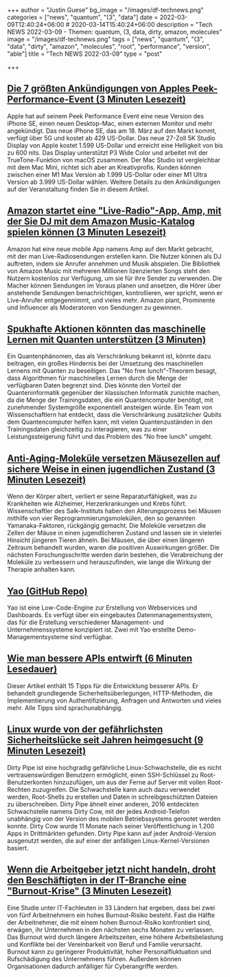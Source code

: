 +++
author = "Justin Guese"
bg_image = "/images/df-technews.png"
categories = ["news", "quantum", "(3", "data"]
date = 2022-03-09T12:40:24+06:00 # 2020-03-14T15:40:24+06:00
description = "Tech NEWS 2022-03-09 - Themen: quantum, (3, data, dirty, amazon, molecules"
image = "/images/df-technews.png"
tags = ["news", "quantum", "(3", "data", "dirty", "amazon", "molecules", "root", "performance", "version", "able"]
title = "Tech NEWS 2022-03-09"
type = "post"

+++

## [Die 7 größten Ankündigungen von Apples Peek-Performance-Event (3 Minuten Lesezeit)](https://www.theverge.com/2022/3/8/22965564/apple-event-iphone-se-ipad-air-m1-ultra-mac-studio-display-biggest-announcements?scrolla=5eb6d68b7fedc32c19ef33b4)

 Apple hat auf seinem Peek Performance Event eine neue Version des iPhone SE, einen neuen Desktop-Mac, einen externen Monitor und mehr angekündigt. Das neue iPhone SE, das am 18. März auf den Markt kommt, verfügt über 5G und kostet ab 429 US-Dollar. Das neue 27-Zoll 5K Studio Display von Apple kostet 1.599 US-Dollar und erreicht eine Helligkeit von bis zu 600 nits. Das Display unterstützt P3 Wide Color und arbeitet mit der TrueTone-Funktion von macOS zusammen. Der Mac Studio ist vergleichbar mit dem Mac Mini, richtet sich aber an Kreativprofis. Kunden können zwischen einer M1 Max Version ab 1.999 US-Dollar oder einer M1 Ultra Version ab 3.999 US-Dollar wählen. Weitere Details zu den Ankündigungen auf der Veranstaltung finden Sie in diesem Artikel.

## [Amazon startet eine "Live-Radio"-App, Amp, mit der Sie DJ mit dem Amazon Music-Katalog spielen können (3 Minuten Lesezeit)](https://techcrunch.com/2022/03/08/amazon-launches-a-live-radio-app-amp-which-lets-you-play-dj-with-the-amazon-music-catalog/)

 Amazon hat eine neue mobile App namens Amp auf den Markt gebracht, mit der man Live-Radiosendungen erstellen kann. Die Nutzer können als DJ auftreten, indem sie Anrufer annehmen und Musik abspielen. Die Bibliothek von Amazon Music mit mehreren Millionen lizenzierten Songs steht den Nutzern kostenlos zur Verfügung, um sie für ihre Sender zu verwenden. Die Macher können Sendungen im Voraus planen und ansetzen, die Hörer über anstehende Sendungen benachrichtigen, kontrollieren, wer spricht, wenn er Live-Anrufer entgegennimmt, und vieles mehr. Amazon plant, Prominente und Influencer als Moderatoren von Sendungen zu gewinnen.

## [Spukhafte Aktionen könnten das maschinelle Lernen mit Quanten unterstützen (3 Minuten)](https://spectrum.ieee.org/quantum-machine-learning)

 Ein Quantenphänomen, das als Verschränkung bekannt ist, könnte dazu beitragen, ein großes Hindernis bei der Umsetzung des maschinellen Lernens mit Quanten zu beseitigen. Das "No free lunch"-Theorem besagt, dass Algorithmen für maschinelles Lernen durch die Menge der verfügbaren Daten begrenzt sind. Dies könnte den Vorteil der Quanteninformatik gegenüber der klassischen Informatik zunichte machen, da die Menge der Trainingsdaten, die ein Quantencomputer benötigt, mit zunehmender Systemgröße exponentiell ansteigen würde. Ein Team von Wissenschaftlern hat entdeckt, dass die Verschränkung zusätzlicher Qubits dem Quantencomputer helfen kann, mit vielen Quantenzuständen in den Trainingsdaten gleichzeitig zu interagieren, was zu einer Leistungssteigerung führt und das Problem des "No free lunch" umgeht.

## [Anti-Aging-Moleküle versetzen Mäusezellen auf sichere Weise in einen jugendlichen Zustand (3 Minuten Lesezeit)](https://newatlas.com/health-wellbeing/anti-aging-molecules-reset-cells-youthful-states/)

 Wenn der Körper altert, verliert er seine Reparaturfähigkeit, was zu Krankheiten wie Alzheimer, Herzerkrankungen und Krebs führt. Wissenschaftler des Salk-Instituts haben den Alterungsprozess bei Mäusen mithilfe von vier Reprogrammierungsmolekülen, den so genannten Yamanaka-Faktoren, rückgängig gemacht. Die Moleküle versetzen die Zellen der Mäuse in einen jugendlicheren Zustand und lassen sie in vielerlei Hinsicht jüngeren Tieren ähneln. Bei Mäusen, die über einen längeren Zeitraum behandelt wurden, waren die positiven Auswirkungen größer. Die nächsten Forschungsschritte werden darin bestehen, die Verabreichung der Moleküle zu verbessern und herauszufinden, wie lange die Wirkung der Therapie anhalten kann.

## [Yao (GitHub Repo)](https://github.com/YaoApp/yao)

 Yao ist eine Low-Code-Engine zur Erstellung von Webservices und Dashboards. Es verfügt über ein eingebautes Datenmanagementsystem, das für die Erstellung verschiedener Management- und Unternehmenssysteme konzipiert ist. Zwei mit Yao erstellte Demo-Managementsysteme sind verfügbar.

## [Wie man bessere APIs entwirft (6 Minuten Lesedauer)](https://r.bluethl.net/how-to-design-better-apis)

 Dieser Artikel enthält 15 Tipps für die Entwicklung besserer APIs. Er behandelt grundlegende Sicherheitsüberlegungen, HTTP-Methoden, die Implementierung von Authentifizierung, Anfragen und Antworten und vieles mehr. Alle Tipps sind sprachunabhängig.

## [Linux wurde von der gefährlichsten Sicherheitslücke seit Jahren heimgesucht (9 Minuten Lesezeit)](https://arstechnica.com/information-technology/2022/03/linux-has-been-bitten-by-its-most-high-severity-vulnerability-in-years/)

 Dirty Pipe ist eine hochgradig gefährliche Linux-Schwachstelle, die es nicht vertrauenswürdigen Benutzern ermöglicht, einen SSH-Schlüssel zu Root-Benutzerkonten hinzuzufügen, um aus der Ferne auf Server mit vollen Root-Rechten zuzugreifen. Die Schwachstelle kann auch dazu verwendet werden, Root-Shells zu erstellen und Daten in schreibgeschützten Dateien zu überschreiben. Dirty Pipe ähnelt einer anderen, 2016 entdeckten Schwachstelle namens Dirty Cow, mit der jedes Android-Telefon unabhängig von der Version des mobilen Betriebssystems gerootet werden konnte. Dirty Cow wurde 11 Monate nach seiner Veröffentlichung in 1.200 Apps in Drittmärkten gefunden. Dirty Pipe kann auf jeder Android-Version ausgenutzt werden, die auf einer der anfälligen Linux-Kernel-Versionen basiert.

## [Wenn die Arbeitgeber jetzt nicht handeln, droht den Beschäftigten in der IT-Branche eine "Burnout-Krise" (3 Minuten Lesezeit)](https://www.zdnet.com/article/tech-workers-face-a-burnout-crisis-unless-employers-act-now/)

 Eine Studie unter IT-Fachleuten in 33 Ländern hat ergeben, dass bei zwei von fünf Arbeitnehmern ein hohes Burnout-Risiko besteht. Fast die Hälfte der Arbeitnehmer, die mit einem hohen Burnout-Risiko konfrontiert sind, erwägen, ihr Unternehmen in den nächsten sechs Monaten zu verlassen. Das Burnout wird durch längere Arbeitszeiten, eine höhere Arbeitsbelastung und Konflikte bei der Vereinbarkeit von Beruf und Familie verursacht. Burnout kann zu geringerer Produktivität, hoher Personalfluktuation und Rufschädigung des Unternehmens führen. Außerdem können Organisationen dadurch anfälliger für Cyberangriffe werden.

